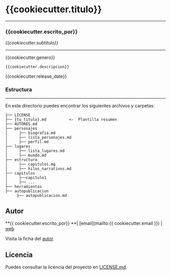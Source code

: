 # {{cookiecutter.titulo}}
-----------------
### {{cookiecutter.escrito_por}}

*{{cookiecutter.subtitulo}}*
____________________
{{cookiecutter.genero}}

	{{cookiecutter.descripcion}}

{{cookiecutter.release_date}}

### Estructura
--------------------
En este directorio puedes encontrar los siguientes archivos y carpetas:
```
├── LICENSE
├── {tu_titulo}.md          <-  Plantilla resumen
├── AUTORES.md 
├── personajes
│     ├── biografia.md
│     ├── lista_personajes.md
│     ├── perfil.md
├── lugares
│     ├── lista_lugares.md
│     ├── mundo.md
├── estructura
│     ├── capitulos.mg
│     ├── hilos_narrativos.md
├── capitulos
│     ├──capitulo1
│     ├── ...
├── herramientas 
├── autopublicacion
     ├── autopublicacion.md
```

## Autor

**{{ cookiecutter.escrito_por}} **| [email](mailto:{{ cookiecutter.email }}) | [web]({{cookiecutter.web_personal}})

Visita la ficha del [autor](AUTORES.md).

## Licencia

Puedes consultar la licencia del proyecto en [LICENSE.md](LICENSE.md).
